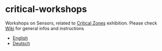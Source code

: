 # critical-workshops
Workshops on Sensors, related to [Critical Zones](https://zkm.de/en/exhibition/2020/05/critical-zones) exhibition.
Please check [Wiki](https://github.com/digital-codes/critical-workshops/wiki) for general infos and instructions
  * [English](https://github.com/digital-codes/critical-workshops/wiki/Welcome)
  * [Deutsch](https://github.com/digital-codes/critical-workshops/wiki/Willkommen)

